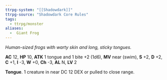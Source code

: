 ```yaml
---
ttrpg-system: "[[Shadowdark]]"
ttrpg-source: "Shadowdark Core Rules"
tags:
  - ttrpg/monster
aliases:
  -  Giant Frog
---
```


_Human-sized frogs with warty skin and long, sticky tongues._

**AC** 12, **HP** 10, **ATK** 1 tongue and 1 bite +2 (1d6), **MV** near (swim), **S** +2, **D** +2, **C** +1, **I** -3, **W** +0, **Ch** -3, **AL** N, **LV** 2

**Tongue**. 1 creature in near DC 12 DEX or pulled to close range.

